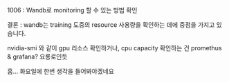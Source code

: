 1006 : Wandb로 monitoring 할 수 있는 방법 확인

결론 :
wandb는 training 도중의 resource 사용량을 확인하는 데에 중점을 가지고 있습니다.

nvidia-smi 와 같이 gpu 리소스 확인하거나, cpu capacity 확인하는 건 promethus & grafana? 요롱로인듯

흠... 화요일에 한번 생각을 들어봐야겠네요

